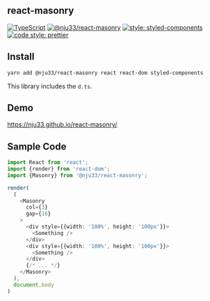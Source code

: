 ## react-masonry

[![TypeScript](https://badges.frapsoft.com/typescript/code/typescript.svg?v=101)](https://github.com/ellerbrock/typescript-badges/)
[![@nju33/react-masonry](https://img.shields.io/npm/v/@nju33/react-masonry.svg)](https://www.npmjs.com/package/@nju33/react-masonry)
[![style: styled-components](https://img.shields.io/badge/style-%F0%9F%92%85%20styled--components-orange.svg?colorB=daa357&colorA=db748e)](https://github.com/styled-components/styled-components)
[![code style: prettier](https://img.shields.io/badge/code_style-prettier-ff69b4.svg?style=flat-square)](https://github.com/prettier/prettier)

## Install

```bash
yarn add @nju33/react-masonry react react-dom styled-components
```

This library includes the `d.ts`.

## Demo

https://nju33.github.io/react-masonry/

## Sample Code

```ts
import React from 'react';
import {render} from 'react-dom';
import {Masonry} from '@nju33/react-masonry';

render(
  (
    <Masonry
      col={3} 
      gap={16} 
    >
      <div style={{width: '100%', height: '100px'}}>
        <Something />
      </div>
      <div style={{width: '100%', height: '100px'}}>
        <Something />
      </div>
      {/* ... */}
    </Masonry>
  ),
  document.body
)
```
